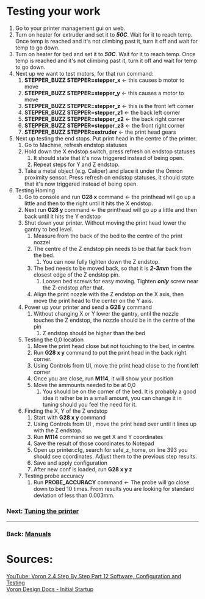 # Testing your work
1. Go to your printer management gui on web.
2. Turn on heater for extruder and set it to ***50C***. Wait for it to reach temp. Once temp is reached and it's not climbing past it, turn it off and wait for temp to go down.
3. Turn on heater for bed and set it to ***50C***. Wait for it to reach temp. Once temp is reached and it's not climbing past it, turn it off and wait for temp to go down.
4. Next up we want to test motors, for that run command:
   1. **STEPPER_BUZZ STEPPER=stepper_x** <- this causes b motor to move
   2. **STEPPER_BUZZ STEPPER=stepper_y** <- this causes a motor to move
   3. **STEPPER_BUZZ STEPPER=stepper_z** <- this is the front left corner
   4. **STEPPER_BUZZ STEPPER=stepper_z1** <- the back left corner
   5. **STEPPER_BUZZ STEPPER=stepper_z2** <- the back right corner
   6. **STEPPER_BUZZ STEPPER=stepper_z3** <- the front right corner
   7. **STEPPER_BUZZ STEPPER=extruder** <- the print head gears
5. Next up testing the end stops. Put print head in the centre of the printer.
   1. Go to Machine, refresh endstop statuses
   2. Hold down the X endstop switch, press refresh on endstop statuses
      1. It should state that it's now triggered instead of being open.
      2. Repeat steps for Y and Z endstop.
   3. Take a metal object (e.g. Caliper) and place it under the Omron proximity sensor. Press refresh on endstop statuses, it should state that it's now triggered instead of being open.
6. Testing Homing
   1. Go to console and run **G28 x** command <- the printhead will go up a little and then to the right until it hits the X endstop.
   2. Next run **G28 y** command <- the printhead will go up a little and then back until it hits the Y endstop
   3. Shut down your printer. Without moving the print head lower the gantry to bed level.
      1. Measure from the back of the bed to the centre of the print nozzel
      2. The centre of the Z endstop pin needs to be that far back from the bed.
         1. You can now fully tighten down the Z endstop.
      3. The bed needs to be moved back, so that it is ***2-3mm*** from the closest edge of the Z endstop pin.
         1. Loosen bed screws for easy moving. Tighten ***only*** screw near the Z-endstop after that.
      4. Align the print nozzle with the Z endstop on the X axis, then move the print head to the center on the Y axis.
   4. Power up your printer and send a **G28 y** command
      1. Without changing X or Y lower the gantry, until the nozzle touches the Z endstop, the nozzle should be in the centre of the pin
         1. Z endstop should be higher than the bed
   5. Testing the 0,0 location
      1. Move the print head close but not touching to the bed, in centre.
      2. Run **G28 x y** command to put the print head in the back right corner.
      3. Using Controls from UI, move the print head close to the front left corner
      4. Once you are close, run **M114**, it will show your position
      5. Move the ammounts needed to be at 0,0
         1. You should be on the corner of the bed. It is probably a good idea it rather be in a small amount, you can change it in tuning should you feel the need for it.
   6. Finding the X, Y of the Z endstop
      1. Start with **G28 x y** command
      2. Using Controls from UI , move the print head over until it lines up with the Z endstop.
      3. Run **M114** command so we get X and Y coordinates
      4. Save the result of those coordinates to Notepad
      5. Open up printer.cfg, search for safe_z_home, on line 393 you should see coordinates. Adjust them to the previous step results.
      6. Save and apply configuration
      7. After new conf is loaded, run **G28 x y z**
   7. Testing probe accuracy
      1. Run **PROBE_ACCURACY** command <- The probe will go close down to bed 10 times. From results you are looking for standard deviation of less than 0.003mm.


### Next: [Tuning the printer](../Tuning/Readme.md)

---
### Back: [Manuals](../Readme.md)

# Sources:
[YouTube: Voron 2.4 Step By Step Part 12 Software, Configuration and Testing](https://youtu.be/yfRtpPPcnN8)  
[Voron Design Docs - Initial Startup](https://docs.vorondesign.com/build/startup/)
